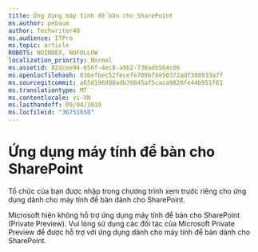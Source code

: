 ```yaml
---
title: Ứng dụng máy tính để bàn cho SharePoint
ms.author: pebaum
author: Techwriter40
ms.audience: ITPro
ms.topic: article
ROBOTS: NOINDEX, NOFOLLOW
localization_priority: Normal
ms.assetid: 82dcee94-656f-4ec8-a9b2-730adb564c06
ms.openlocfilehash: 036efbec52fecefe709bf8e50372adf380933a7f
ms.sourcegitcommit: a65d196d00adb70045af5caca9828fe44b951f61
ms.translationtype: MT
ms.contentlocale: vi-VN
ms.lasthandoff: 09/04/2019
ms.locfileid: "36751658"
---
```

# <a name="desktop-app-for-sharepoint"></a>Ứng dụng máy tính để bàn cho SharePoint

Tổ chức của bạn được nhập trong chương trình xem trước riêng cho ứng dụng dành cho máy tính để bàn dành cho SharePoint.

Microsoft hiện không hỗ trợ ứng dụng máy tính để bàn cho SharePoint (Private Preview). Vui lòng sử dụng các đối tác của Microsoft Private Preview để được hỗ trợ với ứng dụng dành cho máy tính để bàn dành cho SharePoint.

